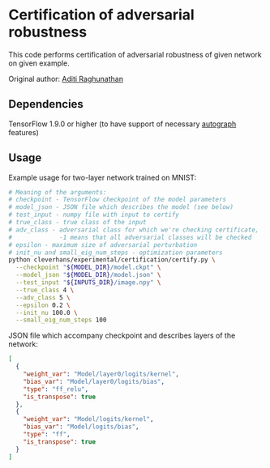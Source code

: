 # Certification of adversarial robustness

This code performs certification of adversarial robustness of given network
on given example.

Original author: [Aditi Raghunathan](https://github.com/RAditi)

## Dependencies

TensorFlow 1.9.0 or higher (to have support of necessary
[autograph](https://www.tensorflow.org/guide/autograph) features)

## Usage

Example usage for two-layer network trained on MNIST:

```bash
# Meaning of the arguments:
# checkpoint - TensorFlow checkpoint of the model parameters
# model_json - JSON file which describes the model (see below)
# test_input - numpy file with input to certify
# true_class - true class of the input
# adv_class - adversarial class for which we're checking certificate,
#             -1 means that all adversarial classes will be checked
# epsilon - maximum size of adversarial perturbation
# init_nu and small_eig_num_steps - optimization parameters
python cleverhans/experimental/certification/certify.py \
  --checkpoint "${MODEL_DIR}/model.ckpt" \
  --model_json "${MODEL_DIR}/model.json" \
  --test_input "${INPUTS_DIR}/image.npy" \
  --true_class 4 \
  --adv_class 5 \
  --epsilon 0.2 \
  --init_nu 100.0 \
  --small_eig_num_steps 100
```

JSON file which accompany checkpoint and describes layers of the network:

```json
[
  {
    "weight_var": "Model/layer0/logits/kernel",
    "bias_var": "Model/layer0/logits/bias",
    "type": "ff_relu",
    "is_transpose": true
  },
  {
    "weight_var": "Model/logits/kernel",
    "bias_var": "Model/logits/bias",
    "type": "ff",
    "is_transpose": true
  }
]
```
